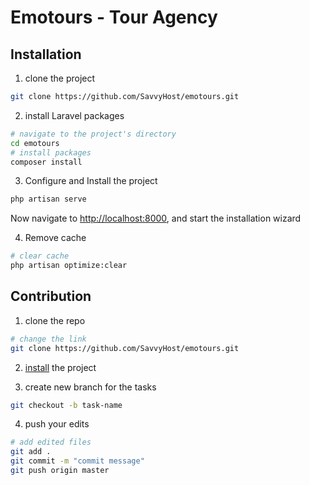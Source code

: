 # Emotours - Tour Agency

## Installation

1. clone the project

```bash 
git clone https://github.com/SavvyHost/emotours.git
```

2. install Laravel packages

```bash
# navigate to the project's directory
cd emotours
# install packages
composer install
```

3. Configure and Install the project

```bash
php artisan serve
```

Now navigate to [http://localhost:8000](http://localhost:8000), and start the installation wizard

4. Remove cache

```bash
# clear cache
php artisan optimize:clear

```

## Contribution

1. clone the repo

```bash
# change the link
git clone https://github.com/SavvyHost/emotours.git
```

2. [install](#installation) the project

3. create new branch for the tasks

```bash
git checkout -b task-name
```

4. push your edits

```bash
# add edited files
git add .
git commit -m "commit message"
git push origin master
```

